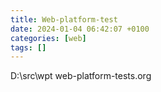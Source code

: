 ```yaml
---
title: Web-platform-test
date: 2024-01-04 06:42:07 +0100
categories: [web]
tags: []
---
```


D:\src\wpt
web-platform-tests.org